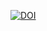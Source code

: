[![DOI](https://zenodo.org/badge/DOI/10.5281/zenodo.4672497.svg)](https://doi.org/10.5281/zenodo.4672497)
